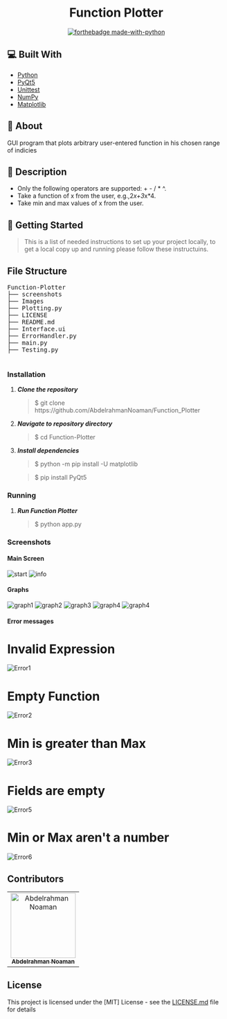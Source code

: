 <div align="center">

# Function Plotter

</div>

<div align="center">

[![forthebadge made-with-python](http://ForTheBadge.com/images/badges/made-with-python.svg)](https://www.python.org/)

 
</div>

## 💻 Built With
 <ul>
  <li><a href="https://www.python.org/">Python</a></li>
  <li><a href="https://build-system.fman.io/pyqt5-tutorial">PyQt5</a></li>
  <li><a href="https://docs.python.org/3/library/unittest.html">Unittest</a></li>
    <li><a href="https://numpy.org/">NumPy</a></li>
  <li><a href="https://matplotlib.org/">Matplotlib</a></li>
 </ul>

## 📙 About

GUI program that plots arbitrary user-entered function in his chosen range of indicies

## 📝 Description
* Only the following operators are supported: + - / * ^.
* Take a function of x from the user, e.g.,2*x+3*x*4. 
* Take min and max values of x from the user. 


## 🏁 Getting Started
<blockquote>
  <p>This is a list of needed instructions to set up your project locally, to get a local copy up and running  please follow these instructuins.
 </p>
</blockquote>
<h2 href="#structure">File Structure</h2>
 <div> 
  <pre>
Function-Plotter
├── screenshots
├── Images
├── Plotting.py
├── LICENSE
├── README.md
├── Interface.ui
├── ErrorHandler.py
├── main.py
├── Testing.py
  </pre>
</div>

<h3 href="#installation">Installation</h3>
<ol>
  <li><strong><em>Clone the repository</em></strong>
    <blockquote>$ git clone https://github.com/AbdelrahmanNoaman/Function_Plotter</blockquote>
  </li>
  <li> 
  <strong><em>Navigate to repository directory
</em></strong>
    <blockquote>$ cd Function-Plotter</blockquote>
  </li>
  <li> 
  <strong><em>Install dependencies
</em></strong>
    <blockquote>$ python -m pip install -U matplotlib</blockquote>
 <blockquote>$ pip install PyQt5</blockquote>
  </li>
</ol>
<h3 href="#Running">Running</h3>
<ol>
  <li><strong><em>Run Function Plotter </em></strong>
       <blockquote>$ python app.py </blockquote>
  </li>
</blockquote>
  </li>
 
</ol>


### Screenshots

#### Main Screen

![start](Screenshots/Interface.jpeg)
![info](Screenshots/Info.jpeg)

#### Graphs

![graph1](Screenshots/Function1.jpeg)
![graph2](Screenshots/Function2.jpeg)
![graph3](Screenshots/Function3.jpeg)
![graph4](Screenshots/Function4.jpeg)
![graph4](Screenshots/Function5.jpeg)



#### Error messages
# Invalid Expression
![Error1](Screenshots/InvalidExpression.jpeg)
# Empty Function
![Error2](Screenshots/EmptyFunctionError.jpeg)
# Min is greater than Max
![Error3](Screenshots/ComparisonBetweenMaxMin.jpeg)
# Fields are empty
![Error5](Screenshots/EmptyMax.jpeg)
# Min or Max aren't a number
![Error6](Screenshots/InvalidMinMax.jpeg)

## Contributors

<table>
<tr>
<td align="center">
<a href="https://github.com/AbdelrahmanNoaman" target="_blank">
<img src="https://avatars.githubusercontent.com/u/76150639?v=4" width="150px;" alt="Abdelrahman Noaman"/><br /><sub><b>Abdelrahman Noaman</b></sub></a><br />
</td>
</tr>
 </table>

## License

This project is licensed under the [MIT] License - see the [LICENSE.md](LICENSE) file for details